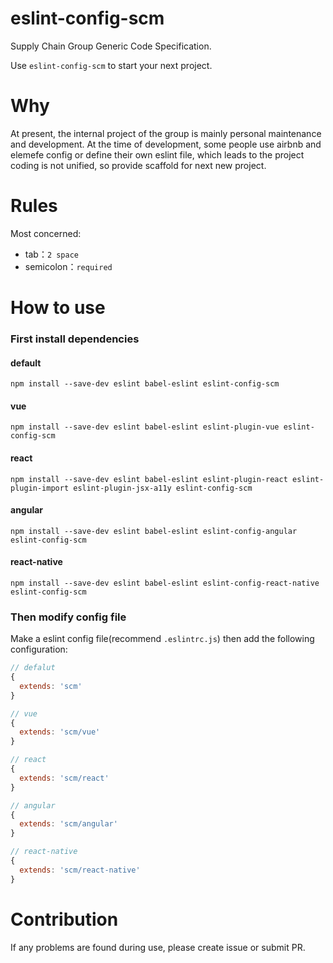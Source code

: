 # eslint-config-scm
Supply Chain Group Generic Code Specification.

Use `eslint-config-scm` to start your next project.

# Why
At present, the internal project of the group is mainly personal maintenance and development. At the time of development, some people use airbnb and elemefe config or define their own eslint file, which leads to the project coding is not unified, so provide scaffold for next new project.

# Rules
Most concerned:
- tab：`2 space`
- semicolon：`required`

# How to use
### First install dependencies

#### default
```shell
npm install --save-dev eslint babel-eslint eslint-config-scm
```

#### vue
```shell
npm install --save-dev eslint babel-eslint eslint-plugin-vue eslint-config-scm
```

#### react
```shell
npm install --save-dev eslint babel-eslint eslint-plugin-react eslint-plugin-import eslint-plugin-jsx-a11y eslint-config-scm
```

#### angular
```shell
npm install --save-dev eslint babel-eslint eslint-config-angular eslint-config-scm
```

#### react-native
```shell
npm install --save-dev eslint babel-eslint eslint-config-react-native eslint-config-scm
```

### Then modify config file
Make a eslint config file(recommend `.eslintrc.js`) then add the following configuration:
```js
// defalut
{
  extends: 'scm'
}
```
```js
// vue
{
  extends: 'scm/vue'
}
```
```js
// react
{
  extends: 'scm/react'
}
```
```js
// angular
{
  extends: 'scm/angular'
}
```
```js
// react-native
{
  extends: 'scm/react-native'
}
```

# Contribution
If any problems are found during use, please create issue or submit PR.


